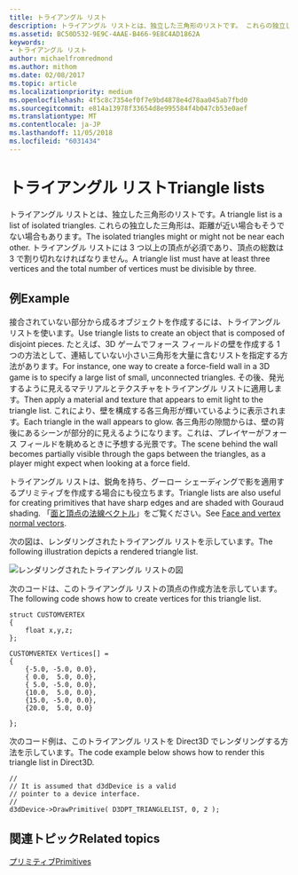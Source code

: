 ```yaml
---
title: トライアングル リスト
description: トライアングル リストとは、独立した三角形のリストです。 これらの独立した三角形は、距離が近い場合もそうでない場合もあります。 トライアングル リストには 3 つ以上の頂点が必須であり、頂点の総数は 3 で割り切れなければなりません。
ms.assetid: BC50D532-9E9C-4AAE-B466-9E8C4AD1862A
keywords:
- トライアングル リスト
author: michaelfromredmond
ms.author: mithom
ms.date: 02/08/2017
ms.topic: article
ms.localizationpriority: medium
ms.openlocfilehash: 4f5c8c7354ef0f7e9bd4878e4d78aa045ab7fbd0
ms.sourcegitcommit: e814a13978f33654d8e995584f4b047cb53e0aef
ms.translationtype: MT
ms.contentlocale: ja-JP
ms.lasthandoff: 11/05/2018
ms.locfileid: "6031434"
---
```

# <a name="triangle-lists"></a><span data-ttu-id="38408-106">トライアングル リスト</span><span class="sxs-lookup"><span data-stu-id="38408-106">Triangle lists</span></span>


<span data-ttu-id="38408-107">トライアングル リストとは、独立した三角形のリストです。</span><span class="sxs-lookup"><span data-stu-id="38408-107">A triangle list is a list of isolated triangles.</span></span> <span data-ttu-id="38408-108">これらの独立した三角形は、距離が近い場合もそうでない場合もあります。</span><span class="sxs-lookup"><span data-stu-id="38408-108">The isolated triangles might or might not be near each other.</span></span> <span data-ttu-id="38408-109">トライアングル リストには 3 つ以上の頂点が必須であり、頂点の総数は 3 で割り切れなければなりません。</span><span class="sxs-lookup"><span data-stu-id="38408-109">A triangle list must have at least three vertices and the total number of vertices must be divisible by three.</span></span>

## <a name="span-idexamplespanspan-idexamplespanspan-idexamplespanexample"></a><span data-ttu-id="38408-110"><span id="Example"></span><span id="example"></span><span id="EXAMPLE"></span>例</span><span class="sxs-lookup"><span data-stu-id="38408-110"><span id="Example"></span><span id="example"></span><span id="EXAMPLE"></span>Example</span></span>


<span data-ttu-id="38408-111">接合されていない部分から成るオブジェクトを作成するには、トライアングル リストを使います。</span><span class="sxs-lookup"><span data-stu-id="38408-111">Use triangle lists to create an object that is composed of disjoint pieces.</span></span> <span data-ttu-id="38408-112">たとえば、3D ゲームでフォース フィールドの壁を作成する 1 つの方法として、連結していない小さい三角形を大量に含むリストを指定する方法があります。</span><span class="sxs-lookup"><span data-stu-id="38408-112">For instance, one way to create a force-field wall in a 3D game is to specify a large list of small, unconnected triangles.</span></span> <span data-ttu-id="38408-113">その後、発光するように見えるマテリアルとテクスチャをトライアングル リストに適用します。</span><span class="sxs-lookup"><span data-stu-id="38408-113">Then apply a material and texture that appears to emit light to the triangle list.</span></span> <span data-ttu-id="38408-114">これにより、壁を構成する各三角形が輝いているように表示されます。</span><span class="sxs-lookup"><span data-stu-id="38408-114">Each triangle in the wall appears to glow.</span></span> <span data-ttu-id="38408-115">各三角形の隙間からは、壁の背後にあるシーンが部分的に見えるようになります。これは、プレイヤーがフォース フィールドを眺めるときに予想する光景です。</span><span class="sxs-lookup"><span data-stu-id="38408-115">The scene behind the wall becomes partially visible through the gaps between the triangles, as a player might expect when looking at a force field.</span></span>

<span data-ttu-id="38408-116">トライアングル リストは、鋭角を持ち、グーロー シェーディングで影を適用するプリミティブを作成する場合にも役立ちます。</span><span class="sxs-lookup"><span data-stu-id="38408-116">Triangle lists are also useful for creating primitives that have sharp edges and are shaded with Gouraud shading.</span></span> <span data-ttu-id="38408-117">「[面と頂点の法線ベクトル](face-and-vertex-normal-vectors.md)」をご覧ください。</span><span class="sxs-lookup"><span data-stu-id="38408-117">See [Face and vertex normal vectors](face-and-vertex-normal-vectors.md).</span></span>

<span data-ttu-id="38408-118">次の図は、レンダリングされたトライアングル リストを示しています。</span><span class="sxs-lookup"><span data-stu-id="38408-118">The following illustration depicts a rendered triangle list.</span></span>

![レンダリングされたトライアングル リストの図](images/trilist.png)

<span data-ttu-id="38408-120">次のコードは、このトライアングル リストの頂点の作成方法を示しています。</span><span class="sxs-lookup"><span data-stu-id="38408-120">The following code shows how to create vertices for this triangle list.</span></span>

```
struct CUSTOMVERTEX
{
    float x,y,z;
};

CUSTOMVERTEX Vertices[] = 
{
    {-5.0, -5.0, 0.0},
    { 0.0,  5.0, 0.0},
    { 5.0, -5.0, 0.0},
    {10.0,  5.0, 0.0},
    {15.0, -5.0, 0.0},
    {20.0,  5.0, 0.0}

};
```

<span data-ttu-id="38408-121">次のコード例は、このトライアングル リストを Direct3D でレンダリングする方法を示しています。</span><span class="sxs-lookup"><span data-stu-id="38408-121">The code example below shows how to render this triangle list in Direct3D.</span></span>

```
//
// It is assumed that d3dDevice is a valid
// pointer to a device interface.
//
d3dDevice->DrawPrimitive( D3DPT_TRIANGLELIST, 0, 2 );
```

## <a name="span-idrelated-topicsspanrelated-topics"></a><span data-ttu-id="38408-122"><span id="related-topics"></span>関連トピック</span><span class="sxs-lookup"><span data-stu-id="38408-122"><span id="related-topics"></span>Related topics</span></span>


[<span data-ttu-id="38408-123">プリミティブ</span><span class="sxs-lookup"><span data-stu-id="38408-123">Primitives</span></span>](primitives.md)

 

 




